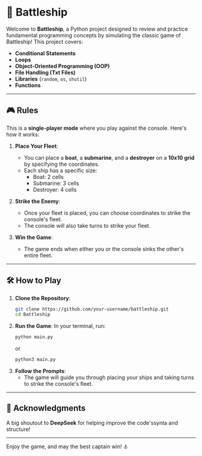 # 🚢 Battleship

Welcome to **Battleship**, a Python project designed to review and practice fundamental programming concepts by simulating the classic game of Battleship! This project covers:

- **Conditional Statements**
- **Loops**
- **Object-Oriented Programming (OOP)**
- **File Handling (Txt Files)**
- **Libraries** (`random`, `os`, `shutil`)
- **Functions**

---

## 🎮 Rules

This is a **single-player mode** where you play against the console. Here's how it works:

1. **Place Your Fleet**:
   - You can place a **boat**, a **submarine**, and a **destroyer** on a **10x10 grid** by specifying the coordinates.
   - Each ship has a specific size:
     - Boat: 2 cells
     - Submarine: 3 cells
     - Destroyer: 4 cells

2. **Strike the Enemy**:
   - Once your fleet is placed, you can choose coordinates to strike the console's fleet.
   - The console will also take turns to strike your fleet.

3. **Win the Game**:
   - The game ends when either you or the console sinks the other's entire fleet.

---

## 🛠️ How to Play

1. **Clone the Repository**:
   ```bash
   git clone https://github.com/your-username/battleship.git
   cd Battleship
   ```
2. **Run the Game**:
   In your terminal, run:
   ```bash
   python main.py
   ```
    or
    ```bash
   python3 main.py
    ```
3. **Follow the Prompts**:
     - The game will guide you through placing your ships and taking turns to strike the console's fleet.

---

## 🙏 Acknowledgments

A big shoutout to **DeepSeek** for helping improve the code'ssynta and structure!

---
Enjoy the game, and may the best captain win! ⚓
